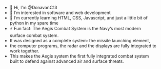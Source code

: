 - 👋 Hi, I’m @DonavanC13
- 👀 I’m interested in software and web development 
- 🌱 I’m currently learning HTML, CSS, Javascript, and just a little bit of python in my spare time
- ⚡ Fun fact: The Aegis Combat System is the Navy’s most modern surface combat system.
- It was designed as a complete system: the missile launching element,
- the computer programs, the radar and the displays are fully integrated to work together.
- This makes the Aegis system the first fully integrated combat system built to defend against advanced air and surface threats.

<!---
DonavanC13/DonavanC13 is a ✨ special ✨ repository because its `README.md` (this file) appears on your GitHub profile.
You can click the Preview link to take a look at your changes.
--->
